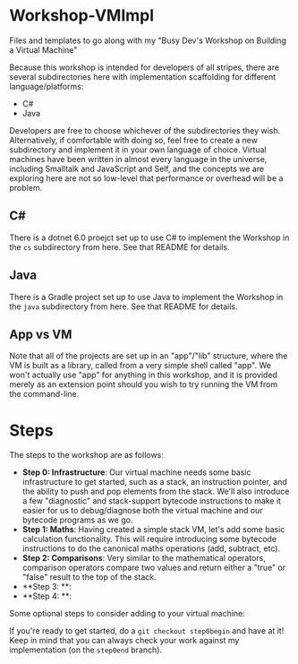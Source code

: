 # Workshop-VMImpl
Files and templates to go along with my "Busy Dev's Workshop on Building a Virtual Machine"

Because this workshop is intended for developers of all stripes, there are several subdirectories here with implementation scaffolding for different language/platforms:

* C#
* Java

Developers are free to choose whichever of the subdirectories they wish. Alternatively, if comfortable with doing so, feel free to create a new subdirectory and implement it in your own language of choice. Virtual machines have been written in almost every language in the universe, including Smalltalk and JavaScript and Self, and the concepts we are exploring here are not so low-level that performance or overhead will be a problem.

## C#
There is a dotnet 6.0 proejct set up to use C# to implement the Workshop in the `cs` subdirectory from here. See that README for details.

## Java
There is a Gradle project set up to use Java to implement the Workshop in the `java` subdirectory from here. See that README for details.

## App vs VM
Note that all of the projects are set up in an "app"/"lib" structure, where the VM is built as a library, called from a very simple shell called "app". We won't actually use "app" for anything in this workshop, and it is provided merely as an extension point should you wish to try running the VM from the command-line.

# Steps
The steps to the workshop are as follows:

* **Step 0: Infrastructure**: Our virtual machine needs some basic infrastructure to get started, such as a stack, an instruction pointer, and the ability to push and pop elements from the stack. We'll also introduce a few "diagnostic" and stack-support bytecode instructions to make it easier for us to debug/diagnose both the virtual machine and our bytecode programs as we go.
* **Step 1: Maths**: Having created a simple stack VM, let's add some basic calculation functionality. This will require introducing some bytecode instructions to do the canonical maths operations (add, subtract, etc).
* **Step 2: Comparisons**: Very similar to the mathematical operators, comparison operators compare two values and return either a "true" or "false" result to the top of the stack.
* **Step 3: **:
* **Step 4: **:

Some optional steps to consider adding to your virtual machine:

If you're ready to get started, do a `git checkout step0begin` and have at it! Keep in mind that you can always check your work against my implementation (on the `step0end` branch).
